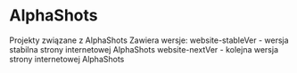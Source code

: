 AlphaShots
==========

Projekty związane z AlphaShots
Zawiera wersje:
	website-stableVer - wersja stabilna strony internetowej AlphaShots
	website-nextVer - kolejna wersja strony internetowej AlphaShots